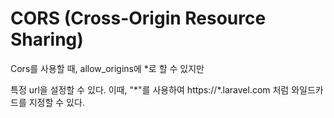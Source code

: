 # CORS (Cross-Origin Resource Sharing) 

Cors를 사용할 때, 
allow_origins에 *로 할 수 있지만 

특정 url을 설정할 수 있다. 이때, "\*"를 사용하여 https://*.laravel.com 처럼 와일드카드를 지정할 수 있다.
